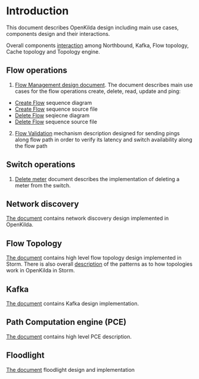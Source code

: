 
# Introduction
This document describes OpenKilda design including main use cases, components design and their interactions.

Overall components [interaction](https://github.com/telstra/open-kilda/blob/develop/docs/design/usecase/northbound-and-flow-topology.svg) among Northbound, Kafka, Flow topology, Cache topology and Topology engine.

## Flow operations
1. [Flow Management design document](https://github.com/telstra/open-kilda/blob/develop/docs/design/usecase/flow-crud.md).
The document describes main use cases for the flow operations create, delete, read, update and ping:
- [Create Flow](https://github.com/telstra/open-kilda/blob/develop/docs/design/usecase/flow-crud-create-full.png) sequence diagram 
- [Create Flow](https://github.com/telstra/open-kilda/blob/develop/docs/design/usecase/flow-crud-create-full.txt) sequence source file
- [Delete Flow](https://github.com/telstra/open-kilda/blob/develop/docs/design/usecase/flow-crud-delete-full.png) seqiecne diagram
- [Delete Flow](https://github.com/telstra/open-kilda/blob/develop/docs/design/usecase/flow-crud-delete-full.txt) sequence source file
2. [Flow Validation](https://github.com/telstra/open-kilda/blob/develop/docs/design/usecase/flow-ping-manual.md) mechanism description designed for sending pings along flow path in order to verify its latency and switch availability along the flow path

## Switch operations
1. [Delete meter](https://github.com/telstra/open-kilda/blob/develop/docs/design/usecase/meter-delete.md) document describes the implementation of deleting a meter from the switch.

## Network discovery
[The document](https://github.com/telstra/open-kilda/blob/develop/docs/design/usecase/discovery/network-discovery.md) contains 
network discovery design implemented in OpenKilda.

## Flow Topology
[The document](https://github.com/telstra/open-kilda/blob/develop/docs/design/usecase/flow-topology-high-level.md) 
contains high level flow topology design implemented in Storm.
There is also overall [description](https://github.com/telstra/open-kilda/blob/develop/docs/design/usecase/storm-topology-management.md)
of the patterns as to how topologies work in OpenKilda in Storm.

## Kafka
[The document](https://github.com/telstra/open-kilda/blob/develop/docs/design/kafka.md)
contains Kafka design implementation.

## Path Computation engine (PCE)
[The document](https://github.com/telstra/open-kilda/blob/develop/docs/design/path-computation.md) contains high level
PCE description.

## Floodlight
[The document](https://github.com/telstra/open-kilda/blob/develop/docs/design/solutions/floodlight/floodlight-guaranteed-processing.md) floodlight design and implementation
